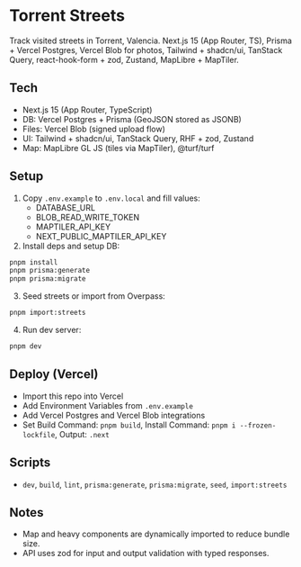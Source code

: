 # Torrent Streets

Track visited streets in Torrent, Valencia. Next.js 15 (App Router, TS), Prisma + Vercel Postgres, Vercel Blob for photos, Tailwind + shadcn/ui, TanStack Query, react-hook-form + zod, Zustand, MapLibre + MapTiler.

## Tech
- Next.js 15 (App Router, TypeScript)
- DB: Vercel Postgres + Prisma (GeoJSON stored as JSONB)
- Files: Vercel Blob (signed upload flow)
- UI: Tailwind + shadcn/ui, TanStack Query, RHF + zod, Zustand
- Map: MapLibre GL JS (tiles via MapTiler), @turf/turf

## Setup
1. Copy `.env.example` to `.env.local` and fill values:
   - DATABASE_URL
   - BLOB_READ_WRITE_TOKEN
   - MAPTILER_API_KEY
   - NEXT_PUBLIC_MAPTILER_API_KEY
2. Install deps and setup DB:

```bash
pnpm install
pnpm prisma:generate
pnpm prisma:migrate
```

3. Seed streets or import from Overpass:

```bash
pnpm import:streets
```

4. Run dev server:

```bash
pnpm dev
```

## Deploy (Vercel)
- Import this repo into Vercel
- Add Environment Variables from `.env.example`
- Add Vercel Postgres and Vercel Blob integrations
- Set Build Command: `pnpm build`, Install Command: `pnpm i --frozen-lockfile`, Output: `.next`

## Scripts
- `dev`, `build`, `lint`, `prisma:generate`, `prisma:migrate`, `seed`, `import:streets`

## Notes
- Map and heavy components are dynamically imported to reduce bundle size.
- API uses zod for input and output validation with typed responses.